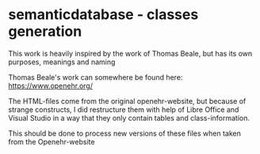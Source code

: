 # semanticdatabase - classes generation

This work is heavily inspired by the work of Thomas Beale, but has its own purposes, meanings and naming

Thomas Beale's work can somewhere be found here:
https://www.openehr.org/

The HTML-files come from the original openehr-website, but because of strange constructs, 
I did restructure them with help of Libre Office and Visual Studio in a way that they
only contain tables and class-information.

This should be done to process new versions of these files when taken from the Openehr-website
